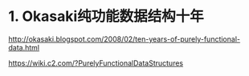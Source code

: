 # 1. Okasaki纯功能数据结构十年
http://okasaki.blogspot.com/2008/02/ten-years-of-purely-functional-data.html









https://wiki.c2.com/?PurelyFunctionalDataStructures




























